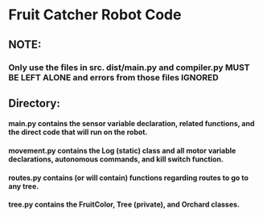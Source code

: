 # Fruit Catcher Robot Code

## NOTE:

### Only use the files in src. dist/main.py and compiler.py MUST BE LEFT ALONE and errors from those files IGNORED

## Directory:

#### main.py contains the sensor variable declaration, related functions, and the direct code that will run on the robot.

#### movement.py contains the Log (static) class and all motor variable declarations, autonomous commands, and kill switch function.

#### routes.py contains (or will contain) functions regarding routes to go to any tree.

#### tree.py contains the FruitColor, Tree (private), and Orchard classes.
